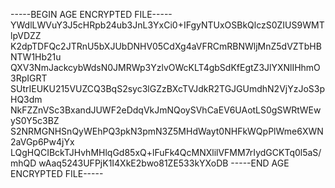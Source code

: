 -----BEGIN AGE ENCRYPTED FILE-----
YWdlLWVuY3J5cHRpb24ub3JnL3YxCi0+IFgyNTUxOSBkQlczS0ZIUS9WMTlpVDZZ
K2dpTDFQc2JTRnU5bXJUbDNHV05CdXg4aVFRCmRBNWljMnZ5dVZTbHBNTW1Hb21u
QXV3NmJackcybWdsN0JMRWp3YzlvOWcKLT4gbSdKfEgtZ3JlYXNlIHhmO3RpIGRT
SUtrIEUKU215VUZCQ3BqS2syc3lGZzBXcTVJdkR2TGJGUmdhN2VjYzJoS3pHQ3dm
NkFZZnVSc3BxandJUWF2eDdqVkJmNQoySVhCaEV6UAotLS0gSWRtWEwyS0Y5c3BZ
S2NRMGNHSnQyWEhPQ3pkN3pmN3Z5MHdWayt0NHFkWQpPlWme6XWN2aVGp6Pw4jYx
LQgHQCIBckTJHvhMHlqGd85xQ+lFuFk4QcMNXlilVFMM7rIydGCKTq0l5aS/mhQD
wAaq5243UFPjK1I4XkE2bwo81ZE533kYXoDB
-----END AGE ENCRYPTED FILE-----
